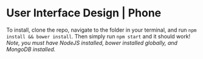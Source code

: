 # User Interface Design | Phone
To install, clone the repo, navigate to the folder in your terminal, and run `npm install && bower install`. Then simply run `npm start` and it should work!
*Note, you must have NodeJS installed, bower installed globally, and MongoDB installed.*

